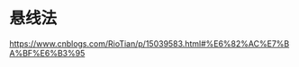 <!--
 * @Autor: violet apricity ( Zhuangpx )
 * @Date: 2022-11-07 11:47:24
 * @LastEditors: violet apricity ( Zhuangpx )
 * @LastEditTime: 2022-11-08 00:20:42
 * @FilePath: \apricitye:\桌面\ACM\算法Algorithm\杂项\悬线法\悬线法.md
 * @Description:  Zhuangpx : Violet && Apricity:/ The warmth of the sun in th
-->

# 悬线法

<https://www.cnblogs.com/RioTian/p/15039583.html#%E6%82%AC%E7%BA%BF%E6%B3%95>
